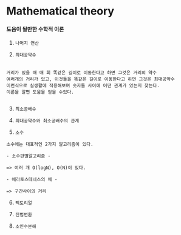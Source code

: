 # Mathematical theory

#### 도움이 될만한 수학적 이론


1. ``나머지 연산``

2. ``최대공약수``

<pre>
  <code>
거리가 있을 때 매 회 똑같은 길이로 이동한다고 하면 그것은 거리의 약수
여러개의 거리가 있고, 이것들을 똑같은 길이로 이동한다고 하면 그것은 최대공약수
이런식으로 실생활에 적용해보며 숫자들 사이에 어떤 관계가 있는지 찾는다.
이론을 알면 도움을 얻을 수있다.
  </code>
</pre>

3. `최소공배수`

4. `최대공약수와 최소공배수의 관계`

5. `소수`

```
소수에는 대표적인 2가지 알고리즘이 있다.
  
- 소수판별알고리즘 -

=> 여러 개 O(logN), O(N)이 있다.

- 에라토스테네스의 체 -

=> 구간사이의 거리
```

6. `팩토리얼`

7. `진법변환`

8. `소인수분해`


